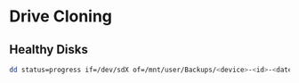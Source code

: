 # Drive Cloning

## Healthy Disks

```sh
dd status=progress if=/dev/sdX of=/mnt/user/Backups/<device>-<id>-<date>.img
```
